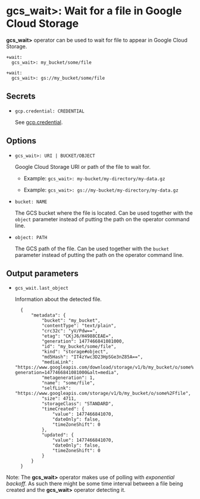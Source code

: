 # gcs_wait>: Wait for a file in Google Cloud Storage

**gcs_wait>** operator can be used to wait for file to appear in Google Cloud Storage.

    +wait:
      gcs_wait>: my_bucket/some/file

    +wait:
      gcs_wait>: gs://my_bucket/some/file

## Secrets

* `gcp.credential: CREDENTIAL`

  See [gcp.credential](../bq.html#secrets).

## Options

* `gcs_wait>: URI | BUCKET/OBJECT`

  Google Cloud Storage URI or path of the file to wait for.

  * Example: `gcs_wait>: my-bucket/my-directory/my-data.gz`

  * Example: `gcs_wait>: gs://my-bucket/my-directory/my-data.gz`

* `bucket: NAME`

  The GCS bucket where the file is located. Can be used together with the `object` parameter instead of putting the path on the operator command line.

* `object: PATH`

  The GCS path of the file. Can be used together with the `bucket` parameter instead of putting the path on the operator command line.


## Output parameters

* `gcs_wait.last_object`

  Information about the detected file.

        {
            "metadata": {
                "bucket": "my_bucket",
                "contentType": "text/plain",
                "crc32c": "yV/Pdw==",
                "etag": "CKjJ6/H4988CEAE=",
                "generation": 1477466841081000,
                "id": "my_bucket/some/file",
                "kind": "storage#object",
                "md5Hash": "IT4zYwc3D23HpSGe3nZ85A==",
                "mediaLink": "https://www.googleapis.com/download/storage/v1/b/my_bucket/o/some%2Ffile?generation=1477466841081000&alt=media",
                "metageneration": 1,
                "name": "some/file",
                "selfLink": "https://www.googleapis.com/storage/v1/b/my_bucket/o/some%2Ffile",
                "size": 4711,
                "storageClass": "STANDARD",
                "timeCreated": {
                    "value": 1477466841070,
                    "dateOnly": false,
                    "timeZoneShift": 0
                },
                "updated": {
                    "value": 1477466841070,
                    "dateOnly": false,
                    "timeZoneShift": 0
                }
            }
        }

Note: The **gcs_wait>** operator makes use of polling with *exponential backoff*. As such there might be some time interval between a file being created and the **gcs_wait>** operator detecting it.

